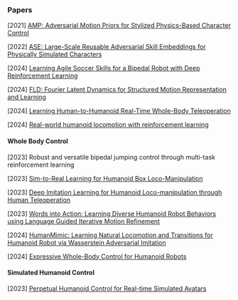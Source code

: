 ### Papers

[2021] [AMP: Adversarial Motion Priors for Stylized Physics-Based Character Control](https://arxiv.org/abs/2104.02180)

[2022] [ASE: Large-Scale Reusable Adversarial Skill Embeddings for Physically Simulated Characters](https://arxiv.org/abs/2205.01906)

[2024] [Learning Agile Soccer Skills for a Bipedal Robot with Deep Reinforcement Learning](https://arxiv.org/abs/2304.13653)

[2024] [FLD: Fourier Latent Dynamics for Structured Motion Representation and Learning](https://arxiv.org/abs/2402.13820)

[2024] [Learning Human-to-Humanoid Real-Time Whole-Body Teleoperation](https://arxiv.org/abs/2403.04436)

[2024] [Real-world humanoid locomotion with reinforcement learning](https://www.science.org/doi/10.1126/scirobotics.adi9579)



#### Whole Body Control

[2023] Robust and versatile bipedal jumping control through multi-task reinforcement learning

[2023] [Sim-to-Real Learning for Humanoid Box Loco-Manipulation](https://arxiv.org/abs/2310.03191)

[2023] [Deep Imitation Learning for Humanoid Loco-manipulation through Human Teleoperation](https://arxiv.org/abs/2309.01952)

[2023] [Words into Action: Learning Diverse Humanoid Robot Behaviors using Language Guided Iterative Motion Refinement](https://arxiv.org/abs/2310.06226)

[2024] [HumanMimic: Learning Natural Locomotion and Transitions for Humanoid Robot via Wasserstein Adversarial Imitation](https://arxiv.org/abs/2309.14225)

[2024] [Expressive Whole-Body Control for Humanoid Robots](https://arxiv.org/abs/2402.16796)



#### Simulated Humanoid Control

[2023] [Perpetual Humanoid Control for Real-time Simulated Avatars](https://arxiv.org/abs/2305.06456)
